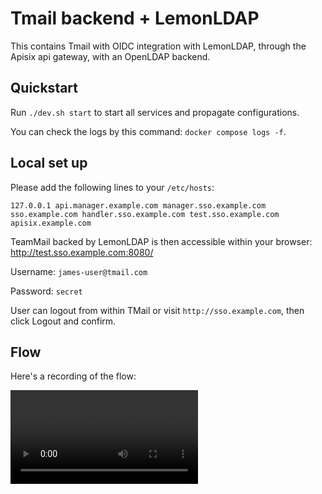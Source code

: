 # Tmail backend + LemonLDAP

This contains Tmail with OIDC integration with LemonLDAP, through the Apisix api gateway, with an OpenLDAP backend.

## Quickstart

Run `./dev.sh start` to start all services and propagate configurations.

You can check the logs by this command: `docker compose logs -f`.

## Local set up

Please add the following lines to your `/etc/hosts`:

```
127.0.0.1 api.manager.example.com manager.sso.example.com sso.example.com handler.sso.example.com test.sso.example.com apisix.example.com
```

TeamMail backed by LemonLDAP is then accessible within your browser: http://test.sso.example.com:8080/

Username: `james-user@tmail.com`

Password: `secret`

User can logout from within TMail or visit `http://sso.example.com`, then click Logout and confirm.

## Flow

Here's a recording of the flow:

![](./media/OIDC-flow.mp4)